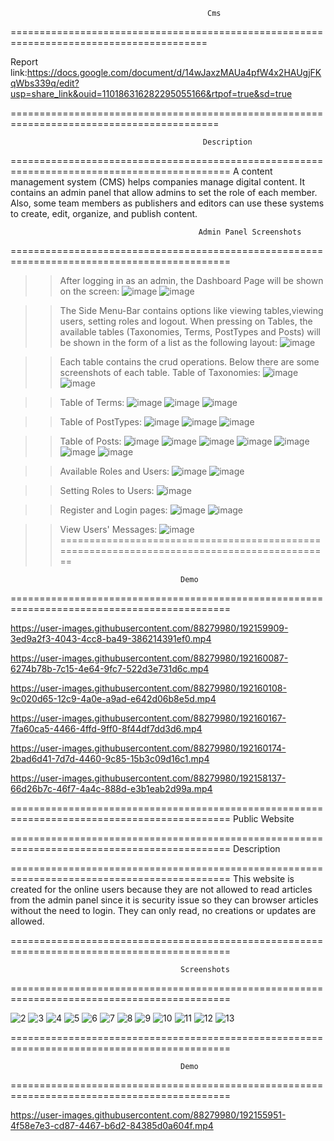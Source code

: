                                                 Cms
========================================================================================

Report link:https://docs.google.com/document/d/14wJaxzMAUa4pfW4x2HAUgjFKqWbs339q/edit?usp=share_link&ouid=110186316282295055166&rtpof=true&sd=true

==========================================================================================
 
                                               Description
============================================================================================
A content management system (CMS) helps companies manage digital content. It contains an admin panel 
that allow admins to set the role of each member. Also, some team members as publishers and 
editors can use these systems to create, edit, organize, and publish content. 
 
                                              Admin Panel Screenshots
============================================================================================
>>After logging in as an admin, the Dashboard Page will be shown on the screen:
![image](https://user-images.githubusercontent.com/88279980/192156072-0986ab69-a3b6-451a-b19e-9284de1db0a8.png)
![image](https://user-images.githubusercontent.com/88279980/188479883-6ad0ce6e-f54d-4aa9-9390-47ad46d9aece.png)

>>The Side Menu-Bar contains options like viewing tables,viewing users, setting roles and logout.
>>When pressing on Tables, the available tables (Taxonomies, Terms, PostTypes and Posts) will be shown in the form
of a list as the following layout:
![image](https://user-images.githubusercontent.com/88279980/188481211-f0cb5223-5373-47c6-a0a0-6e2a379b2ad8.png)

>>Each table contains the crud operations. Below there are some screenshots of each table.
>>Table of Taxonomies: 
![image](https://user-images.githubusercontent.com/88279980/188481660-1a9dd975-598c-4a6e-8fcf-c9fdf4ab3230.png)
![image](https://user-images.githubusercontent.com/88279980/188481883-6d3a6e05-bb91-4a13-be54-bb18ee907b17.png)

>>Table of Terms:
![image](https://user-images.githubusercontent.com/88279980/188482266-9325035e-2b0c-4aa6-aafa-49d656b2a95c.png)
![image](https://user-images.githubusercontent.com/88279980/188482381-6e20869c-0484-4f88-b763-129566804022.png)
![image](https://user-images.githubusercontent.com/88279980/188482428-e0d40081-ff12-45c4-8768-83c43f9cf54b.png)

>>Table of PostTypes:
![image](https://user-images.githubusercontent.com/88279980/188482558-59af06dd-6a77-4f9b-8b39-41ec0dcb6b2f.png)
![image](https://user-images.githubusercontent.com/88279980/188482667-384d9a08-a96f-48c9-b86e-3fa4593660d0.png)
![image](https://user-images.githubusercontent.com/88279980/188482718-f78ed55c-ed62-4996-b6d7-14f5f7d17b42.png)

>>Table of Posts:
![image](https://user-images.githubusercontent.com/88279980/192156155-8b20af25-4e4e-480d-930b-13718ce43a81.png)
![image](https://user-images.githubusercontent.com/88279980/191241685-3bcee779-9e32-40ad-915c-2975dba1229b.png)
![image](https://user-images.githubusercontent.com/88279980/188483990-dc45cb5b-d3aa-4b8e-95ba-9ad58c1ce65f.png)
![image](https://user-images.githubusercontent.com/88279980/191241976-4375e946-36aa-464a-9286-37fdd799a5bf.png)
![image](https://user-images.githubusercontent.com/88279980/188484333-0187bd6b-3fc0-4bff-bf8b-2f697653585c.png)
![image](https://user-images.githubusercontent.com/88279980/191242151-b5ccb391-3542-49ef-98c3-1e15aa0caa49.png)
![image](https://user-images.githubusercontent.com/88279980/191242194-397d5728-1f10-4727-b2e8-3a5b6398f214.png)


>>Available Roles and Users:
![image](https://user-images.githubusercontent.com/88279980/188484452-341b4325-447d-4e49-b44d-1c0494d5ded8.png)
![image](https://user-images.githubusercontent.com/88279980/188484510-b29ef24b-ce8e-4729-9044-4658eb1846d6.png)

>>Setting Roles to Users:
![image](https://user-images.githubusercontent.com/88279980/188484629-1ed1a497-313d-4217-aed1-e2d737d7d537.png)

>>Register and Login pages:
![image](https://user-images.githubusercontent.com/88279980/188484863-a0bd337b-6f3e-4cc0-957f-3f390e4c6fee.png)
![image](https://user-images.githubusercontent.com/88279980/188484905-43f22bd8-e247-4125-b7e7-6750a795b505.png)

>>View Users' Messages:
![image](https://user-images.githubusercontent.com/88279980/192156012-838cf102-4588-473f-a5d3-1b227f59ba3b.png)
============================================================================================

                                          Demo
============================================================================================


https://user-images.githubusercontent.com/88279980/192159909-3ed9a2f3-4043-4cc8-ba49-386214391ef0.mp4



https://user-images.githubusercontent.com/88279980/192160087-6274b78b-7c15-4e64-9fc7-522d3e731d6c.mp4



https://user-images.githubusercontent.com/88279980/192160108-9c020d65-12c9-4a0e-a9ad-e642d06b8e5d.mp4



https://user-images.githubusercontent.com/88279980/192160167-7fa60ca5-4466-4ffd-9ff0-8f44df7dd3d6.mp4



https://user-images.githubusercontent.com/88279980/192160174-2bad6d41-7d7d-4460-9c85-15b3c09d16c1.mp4



https://user-images.githubusercontent.com/88279980/192158137-66d26b7c-46f7-4a4c-888d-e3b1eab2d99a.mp4


============================================================================================
                                        Public Website
                                        
============================================================================================
                                         Description
                                          
============================================================================================
This website is created for the online users because they are not allowed to read articles from 
the admin panel since it is security issue so they can browser articles without the need to login.
They can only read, no creations or updates are allowed. 

============================================================================================

                                          Screenshots
============================================================================================

![2](https://user-images.githubusercontent.com/88279980/192155855-de496f4a-276a-4f68-83db-5d647a779333.png)
![3](https://user-images.githubusercontent.com/88279980/192155869-756aeeda-750d-4e3d-9fa2-e972a7e6a86a.png)
![4](https://user-images.githubusercontent.com/88279980/192155873-a18acf33-0be9-4b83-801b-13be36ea2b5d.png)
![5](https://user-images.githubusercontent.com/88279980/192155893-1c916c46-cf3e-4151-8cbd-f5d1de309359.png)
![6](https://user-images.githubusercontent.com/88279980/192155900-0438e1c8-a0f0-4350-b8ef-9372ee623072.png)
![7](https://user-images.githubusercontent.com/88279980/192155903-f307756f-5543-4b79-8c76-92c145ba586e.png)
![8](https://user-images.githubusercontent.com/88279980/192155908-293b6dfa-514d-4753-881e-06fe6c2a94e1.png)
![9](https://user-images.githubusercontent.com/88279980/192155911-fbc196a8-439c-4411-90e8-c28a90ee419f.png)
![10](https://user-images.githubusercontent.com/88279980/192155914-b74c4b6d-2abb-4844-bcd5-6296c9c34ff0.png)
![11](https://user-images.githubusercontent.com/88279980/192155917-48347d3f-8a4a-4827-b081-ed1283c93f81.png)
![12](https://user-images.githubusercontent.com/88279980/192155924-e8fe46d1-2e5b-4c14-8bd9-f9d5c21b0821.png)
![13](https://user-images.githubusercontent.com/88279980/192155926-a6b53c61-f51d-4f8a-b036-158801c8f186.png)

============================================================================================

                                          Demo
============================================================================================

https://user-images.githubusercontent.com/88279980/192155951-4f58e7e3-cd87-4467-b6d2-84385d0a604f.mp4







